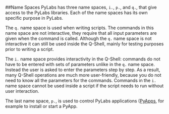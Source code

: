 [pyapps]: /pylabsdoc/#/PyLabsApps/Home


##Name Spaces
PyLabs has three name spaces, `i.`, `p.`, and `q.`, that give access to the PyLabs libraries. Each of the name spaces has its own specific purpose in PyLabs.

The `q.` name space is used when writing scripts. The commands in this name space are not interactive, they require that all input parameters are given when the command is called. Although the `q.` name space
is not interactive it can still be used inside the Q-Shell, mainly for testing purposes prior to writing a script.

The `i.` name space provides interactivity in the Q-Shell: commands do not have to be entered with sets of parameters unlike in the `q.` name space. Instead the user is asked to enter the parameters step by step. 
As a result, many Q-Shell operations are much more user-friendly, because you do not need to know all the parameters for the commands. Commands in the `i.` name space cannot be used inside a script if the script needs to run without user interaction.

The last name space, `p.`, is used to control PyLabs applications ([PyApps][pyapps], for example to install or start a PyApp.